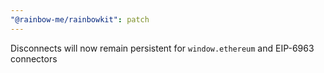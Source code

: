 ```yaml
---
"@rainbow-me/rainbowkit": patch
---
```


Disconnects will now remain persistent for `window.ethereum` and EIP-6963 connectors
